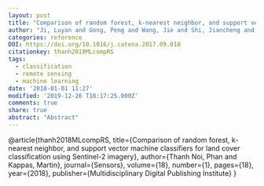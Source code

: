 ```yaml
---
layout: post
title: "Comparison of random forest, k-nearest neighbor, and support vector machine classifiers for land cover classification using Sentinel-2 imagery"
author: "Ji, Luyan and Gong, Peng and Wang, Jie and Shi, Jiancheng and Zhu, Zhiliang"
categories: reference
DOI: https://doi.org/10.1016/j.catena.2017.09.010
citationkey: thanh2018MLcompRS
tags:
  - classification
  - remote sensing
  - machine learning
date: '2018-01-01 11:27'
modified: '2019-12-26 T18:17:25.000Z'
comments: true
share: true
abstract: "Abstract"
---
```

@article{thanh2018MLcompRS,
  title={Comparison of random forest, k-nearest neighbor, and support vector machine classifiers for land cover classification using Sentinel-2 imagery},
  author={Thanh Noi, Phan and Kappas, Martin},
  journal={Sensors},
  volume={18},
  number={1},
  pages={18},
  year={2018},
  publisher={Multidisciplinary Digital Publishing Institute}
}
